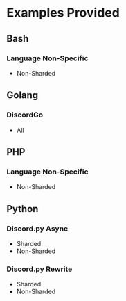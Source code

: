 # Examples Provided

## Bash
### Language Non-Specific
* Non-Sharded

## Golang
### DiscordGo
* All

## PHP
### Language Non-Specific
* Non-Sharded

## Python
### Discord.py Async
* Sharded
* Non-Sharded
### Discord.py Rewrite
* Sharded
* Non-Sharded
